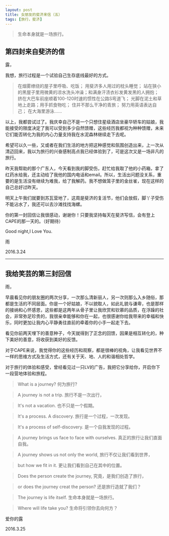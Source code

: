 ```yaml
---
layout: post
title: 女朋友的斐济来信（五）
tags: [旅行，斐济]
---
```


>生命本身就是一场旅行。


## 第四封来自斐济的信

露，

我想，旅行过程是一个试验自己生存底线最好的方式。

>在烟雾缭绕的屋子里呼吸、吃饭；
>用斐济多人用过的枕头睡觉；
>站在狭小的黑屋子里用微黄的凉水洗头冲澡；和满身汗渍衣衫发黄发黑的人拥抱；
>挤在大巴车前座顺着100-120时速的惯性在公路S弯道飞；
>光脚在泥土和草地上走路；用手抓食物吃；
>住并不那么干净的青旅；
>努力用英语表达自己；
>在大海里游泳......

以上，我都尝试过了。我庆幸自己不是一个只想住星级酒店坐豪华轿车的姑娘，我能接受的限度决定了我可以受到多少自然馈赠，这些经历我都视为种种馈赠，未来它们能否转化为我的内心力量支持我在水泥森林继续走下去呢。

希望可以久一些，又或者在我们生活的地方把这种感觉和氛围创造出来，上一次从清迈回来，我以为旅行的兴奋感制高点我已经体验到了，可是这次又是一场非凡的旅行。

昨天我帮助的那个广东人，今天看到我的脚受伤，赶忙给我取了他的小药箱，拿了红药水给我，还主动给了我他的国内电话和email。所以，生活出问题没关系，重要的是生活没有继续为难我，给了我解药。我不想做笼子里的金丝雀，现在这样的自己总好过昨天。

明天上午我们就要到苏瓦营地了，这周是斐济的复活节，他们会放假，脚丫子受伤不能沾水了，我还可以去沙滩找找海螺。

你的第一封回信让我很感动，谢谢你！只要我坚持每天在斐济写信，会有登上CAPE的那一天的。（好期待）

Good night,I Love You.

雨

2016.3.24

-------

## 我给笑芸的第三封回信

雨，

早晨看见你的朋友圈的两次分享，一次那么清新丽人，另一次则那么入乡随俗，那都是生活的不同层面。你是一个好姑娘，不以貌取人，如此礼貌与谦卑，也是那样的接纳和心怀感恩，这些都是这两年从骨子里让我欣赏和钦慕的品质，在浮躁的社会，非常弥足珍贵的，我很亲幸能够和你在一起，也很感谢你给我带来的幸福和快乐，同时更加让我内心平静勇往直前的牵着你的小手一起走下去。

看见你前两天埋下的善意种子，今天就得到了正念的回馈，因果是相互转化的，种下美好的善意，将收获到美好的反馈。

对于CAPE来说，我觉得你的这些经历和观察，都是很棒的视角，让我看见世界不一样的思维方式及生活方式，还有关于天、地、人的和谐相处哲学。

对于旅行的体验和感受，曾经看见过一只LV的广告，我把它分享给你，开启你下一段营地体验和旅程。

>What is a journey?
何为旅行?

>A journey is not a trip.
旅行不是一次出行，

>It's not a vacation.
也不只是一个假期。

>It's a process. A discovery.
旅行是一个过程，一次发现。

>It's a process of self-discovery.
是一个自我发现的过程。

>A journey brings us face to face with ourselves.
真正的旅行让我们直面自我。

>A journey shows us not only the world,
旅行不仅让我们看到世界，

>but how we fit in it.
更让我们看到自己在其中的位置。

>Does the person create the journey,
究竟，是我们创造了旅行，

>or does the journey creat the person?
还是旅行造就了我们？　

>The journey is life itself.
生命本身就是一场旅行。

>Where will life take you?
生命将引领你去向何方？


爱你的露

2016.3.25

